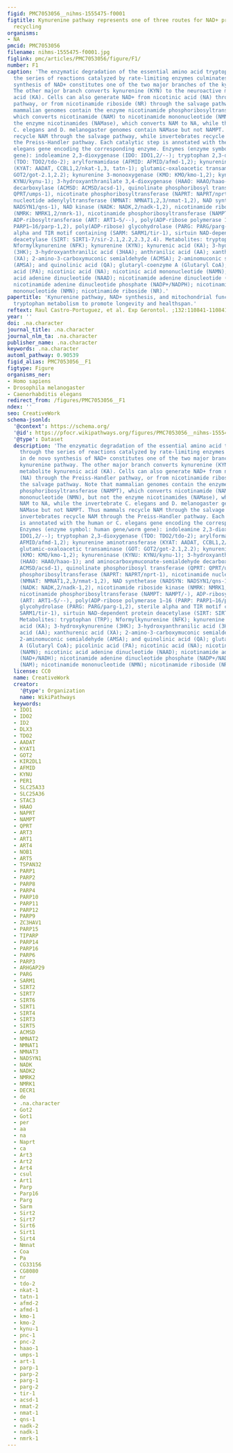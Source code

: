 ```yaml
---
figid: PMC7053056__nihms-1555475-f0001
figtitle: Kynurenine pathway represents one of three routes for NAD+ production or
  recycling
organisms:
- NA
pmcid: PMC7053056
filename: nihms-1555475-f0001.jpg
figlink: pmc/articles/PMC7053056/figure/F1/
number: F1
caption: 'The enzymatic degradation of the essential amino acid tryptophan (TRP) through
  the series of reactions catalyzed by rate-limiting enzymes culminates in de novo
  synthesis of NAD+ constitutes one of the two major branches of the kynurenine pathway.
  The other major branch converts kynurenine (KYN) to the neuroactive metabolite kynurenic
  acid (KA). Cells can also generate NAD+ from nicotinic acid (NA) through the Preiss-Handler
  pathway, or from nicotinamide riboside (NR) through the salvage pathway. Note that
  mammalian genomes contain the enzyme nicotinamide phosphoribosyltransferase (NAMPT),
  which converts nicotinamide (NAM) to nicotinamide mononucleotide (NMN), but not
  the enzyme nicotinamides (NAMase), which converts NAM to NA, while the invertebrate
  C. elegans and D. melanogaster genomes contain NAMase but not NAMPT. Thus mammals
  recycle NAM through the salvage pathway, while invertebrates recycle NAM through
  the Preiss-Handler pathway. Each catalytic step is annotated with the human or C.
  elegans gene encoding the corresponding enzyme. Enzymes (enzyme symbol: human gene/worm
  gene): indoleamine 2,3-dioxygenase (IDO: IDO1,2/--); tryptophan 2,3-dioxygenase
  (TDO: TDO2/tdo-2); arylformamidase (AFMID: AFMID/afmd-1,2); kynurenine aminotransferase
  (KYAT: AADAT, CCBL1,2/nkat-1,3, tatn-1); glutamic-oxaloacetic transaminase (GOT:
  GOT2/got-2.1,2.2); kynurenine 3-monooxygenase (KMO: KMO/kmo-1,2); kynureninase (KYNU:
  KYNU/kynu-1); 3-hydroxyanthranilate 3,4-dioxygenase (HAAO: HAAO/haao-1); and aminocarboxymuconate-semialdehyde
  decarboxylase (ACMSD: ACMSD/acsd-1), quinolinate phosphoribosyl transferase (QPRT:
  QPRT/umps-1), nicotinate phosphoribosyltransferase (NAPRT: NAPRT/nprt-1), nicotinamide
  nucleotide adenylyltransferase (NMNAT: NMNAT1,2,3/nmat-1,2), NAD synthetase (NADSYN:
  NADSYN1/qns-1), NAD kinase (NADK: NADK,2/nadk-1,2), nicotinamide riboside kinase
  (NMRK: NMRK1,2/nmrk-1), nicotinamide phosphoribosyltransferase (NAMPT: NAMPT/-),
  ADP-ribosyltransferase (ART: ART1–5/--), poly(ADP-ribose polymerase 1–16 (PARP:
  PARP1–16/parp-1,2), poly(ADP-ribose) glycohydrolase (PARG: PARG/parg-1,2), sterile
  alpha and TIR motif containing (SARM: SARM1/tir-1), sirtuin NAD-dependent protein
  deacetylase (SIRT: SIRT1-7/sir-2.1,2.2,2.3,2.4). Metabolites: tryptophan (TRP);
  Nformylkynurenine (NFK); kynurenine (KYN); kynurenic acid (KA); 3-hydroxykynurenine
  (3HK); 3-hydroxyanthranilic acid (3HAA); anthranilic acid (AA); xanthurenic acid
  (XA); 2-amino-3-carboxymuconic semialdehyde (ACMSA); 2-aminomuconic semialdehyde
  (AMSA); and quinolinic acid (QA); glutaryl-coenzyme A (Glutaryl CoA); picolinic
  acid (PA); nicotinic acid (NA); nicotinic acid mononucleotide (NAMN); nicotinic
  acid adenine dinucleotide (NAAD); nicotinamide adenine dinucleotide (NAD+/NADH);
  nicotinamide adenine dinucleotide phosphate (NADP+/NADPH); nicotinamide (NAM); nicotinamide
  mononucleotide (NMN); nicotinamide riboside (NR).'
papertitle: 'Kynurenine pathway, NAD+ synthesis, and mitochondrial function: targeting
  tryptophan metabolism to promote longevity and healthspan.'
reftext: Raul Castro-Portuguez, et al. Exp Gerontol. ;132:110841-110841.
year: ''
doi: .na.character
journal_title: .na.character
journal_nlm_ta: .na.character
publisher_name: .na.character
keywords: .na.character
automl_pathway: 0.90539
figid_alias: PMC7053056__F1
figtype: Figure
organisms_ner:
- Homo sapiens
- Drosophila melanogaster
- Caenorhabditis elegans
redirect_from: /figures/PMC7053056__F1
ndex: ''
seo: CreativeWork
schema-jsonld:
  '@context': https://schema.org/
  '@id': https://pfocr.wikipathways.org/figures/PMC7053056__nihms-1555475-f0001.html
  '@type': Dataset
  description: 'The enzymatic degradation of the essential amino acid tryptophan (TRP)
    through the series of reactions catalyzed by rate-limiting enzymes culminates
    in de novo synthesis of NAD+ constitutes one of the two major branches of the
    kynurenine pathway. The other major branch converts kynurenine (KYN) to the neuroactive
    metabolite kynurenic acid (KA). Cells can also generate NAD+ from nicotinic acid
    (NA) through the Preiss-Handler pathway, or from nicotinamide riboside (NR) through
    the salvage pathway. Note that mammalian genomes contain the enzyme nicotinamide
    phosphoribosyltransferase (NAMPT), which converts nicotinamide (NAM) to nicotinamide
    mononucleotide (NMN), but not the enzyme nicotinamides (NAMase), which converts
    NAM to NA, while the invertebrate C. elegans and D. melanogaster genomes contain
    NAMase but not NAMPT. Thus mammals recycle NAM through the salvage pathway, while
    invertebrates recycle NAM through the Preiss-Handler pathway. Each catalytic step
    is annotated with the human or C. elegans gene encoding the corresponding enzyme.
    Enzymes (enzyme symbol: human gene/worm gene): indoleamine 2,3-dioxygenase (IDO:
    IDO1,2/--); tryptophan 2,3-dioxygenase (TDO: TDO2/tdo-2); arylformamidase (AFMID:
    AFMID/afmd-1,2); kynurenine aminotransferase (KYAT: AADAT, CCBL1,2/nkat-1,3, tatn-1);
    glutamic-oxaloacetic transaminase (GOT: GOT2/got-2.1,2.2); kynurenine 3-monooxygenase
    (KMO: KMO/kmo-1,2); kynureninase (KYNU: KYNU/kynu-1); 3-hydroxyanthranilate 3,4-dioxygenase
    (HAAO: HAAO/haao-1); and aminocarboxymuconate-semialdehyde decarboxylase (ACMSD:
    ACMSD/acsd-1), quinolinate phosphoribosyl transferase (QPRT: QPRT/umps-1), nicotinate
    phosphoribosyltransferase (NAPRT: NAPRT/nprt-1), nicotinamide nucleotide adenylyltransferase
    (NMNAT: NMNAT1,2,3/nmat-1,2), NAD synthetase (NADSYN: NADSYN1/qns-1), NAD kinase
    (NADK: NADK,2/nadk-1,2), nicotinamide riboside kinase (NMRK: NMRK1,2/nmrk-1),
    nicotinamide phosphoribosyltransferase (NAMPT: NAMPT/-), ADP-ribosyltransferase
    (ART: ART1–5/--), poly(ADP-ribose polymerase 1–16 (PARP: PARP1–16/parp-1,2), poly(ADP-ribose)
    glycohydrolase (PARG: PARG/parg-1,2), sterile alpha and TIR motif containing (SARM:
    SARM1/tir-1), sirtuin NAD-dependent protein deacetylase (SIRT: SIRT1-7/sir-2.1,2.2,2.3,2.4).
    Metabolites: tryptophan (TRP); Nformylkynurenine (NFK); kynurenine (KYN); kynurenic
    acid (KA); 3-hydroxykynurenine (3HK); 3-hydroxyanthranilic acid (3HAA); anthranilic
    acid (AA); xanthurenic acid (XA); 2-amino-3-carboxymuconic semialdehyde (ACMSA);
    2-aminomuconic semialdehyde (AMSA); and quinolinic acid (QA); glutaryl-coenzyme
    A (Glutaryl CoA); picolinic acid (PA); nicotinic acid (NA); nicotinic acid mononucleotide
    (NAMN); nicotinic acid adenine dinucleotide (NAAD); nicotinamide adenine dinucleotide
    (NAD+/NADH); nicotinamide adenine dinucleotide phosphate (NADP+/NADPH); nicotinamide
    (NAM); nicotinamide mononucleotide (NMN); nicotinamide riboside (NR).'
  license: CC0
  name: CreativeWork
  creator:
    '@type': Organization
    name: WikiPathways
  keywords:
  - IDO1
  - IDO2
  - ID2
  - DLX3
  - TDO2
  - AADAT
  - KYAT1
  - GOT2
  - KIR2DL1
  - AFMID
  - KYNU
  - PER1
  - SLC25A33
  - SLC25A36
  - STAC3
  - HAAO
  - NAPRT
  - NAMPT
  - QPRT
  - ART3
  - ART1
  - ART4
  - NOB1
  - ART5
  - TSPAN32
  - PARP1
  - PARP2
  - PARP8
  - PARP4
  - PARP10
  - PARP11
  - PARP12
  - PARP9
  - ZC3HAV1
  - PARP15
  - TIPARP
  - PARP14
  - PARP16
  - PARP6
  - PARP3
  - ARHGAP29
  - PARG
  - SARM1
  - SIRT2
  - SIRT7
  - SIRT6
  - SIRT1
  - SIRT4
  - SIRT3
  - SIRT5
  - ACMSD
  - NMNAT2
  - NMNAT1
  - NMNAT3
  - NADSYN1
  - NADK
  - NADK2
  - NMRK2
  - NMRK1
  - DECR1
  - de
  - .na.character
  - Got2
  - Got1
  - per
  - aa
  - na
  - Naprt
  - ca
  - Art3
  - Art2
  - Art4
  - csul
  - Art1
  - Parp
  - Parp16
  - Parg
  - Sarm
  - Sirt2
  - Sirt7
  - Sirt6
  - Sirt1
  - Sirt4
  - Nmnat
  - Coa
  - Pa
  - CG33156
  - CG8080
  - nr
  - tdo-2
  - nkat-1
  - tatn-1
  - afmd-2
  - afmd-1
  - kmo-1
  - kmo-2
  - kynu-1
  - pnc-1
  - pnc-2
  - haao-1
  - umps-1
  - art-1
  - parp-1
  - parp-2
  - parg-1
  - parg-2
  - tir-1
  - acsd-1
  - nmat-2
  - nmat-1
  - qns-1
  - nadk-2
  - nadk-1
  - nmrk-1
---
```

